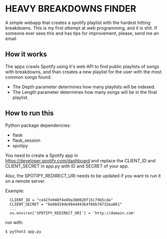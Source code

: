# HEAVY BREAKDOWNS FINDER

A simple webapp that creates a spotify playlist with the hardest hitting breakdowns.
This is my first attempt at web programming, and it is shit.
If someone ever sees this and has tips for improvement, please, send me an email

## How it works
The apps crawls Spotify using it's web API to find public playlists of songs with breakdowns, and than creates a new playlist for the user with the most common songs found.
 * The Depth parameter determines how many playlists will be indexed.
 * The Length parameter determines how many songs will be in the final playlist.

## How to run this

Python package dependencies:
 * flask
 * flask_session
 * spotipy

You need to create a Spotify app in https://developer.spotify.com/dashboard and replace the CLIENT_ID and CLIENT_SECRET in app.py with ID and SECRET of your app.

Also, the SPOTIPY_REDIRECT_URI needs to be updated if you want to run it on a remote server.

Example:
```
  CLIENT_ID = "ce42fe948f4e49a380028f15c79b5cda"
  CLIENT_SECRET = "0a98d19de9944d43b4f6bb78732ea861"
  ...
  os.environ['SPOTIPY_REDIRECT_URI'] = 'http://domain.com'
```

run with:

    $ python3 app.py
